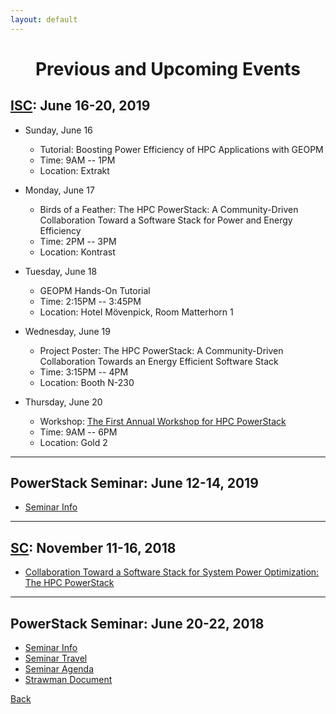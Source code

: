 ```yaml
---
layout: default
---
```

<h1 align="center">Previous and Upcoming Events</h1>

## [ISC](https://isc-hpc.com): June 16-20, 2019

* Sunday, June 16
    * Tutorial: Boosting Power Efficiency of HPC Applications with GEOPM
    * Time: 9AM -- 1PM
    * Location: Extrakt

* Monday, June 17
    * Birds of a Feather: The HPC PowerStack: A Community-Driven Collaboration Toward a Software Stack for Power and Energy Efficiency
    * Time: 2PM -- 3PM
    * Location: Kontrast

* Tuesday, June 18
    * GEOPM Hands-On Tutorial
    * Time: 2:15PM -- 3:45PM
    * Location: Hotel Mövenpick, Room Matterhorn 1

* Wednesday, June 19
    * Project Poster: The HPC PowerStack: A Community-Driven Collaboration Towards an Energy Efficient Software Stack
    * Time: 3:15PM -- 4PM
    * Location: Booth N-230

* Thursday, June 20
    * Workshop: [The First Annual Workshop for HPC PowerStack](http://powerstack.lrr.in.tum.de/isc19.html)
    * Time: 9AM -- 6PM
    * Location: Gold 2

---

## PowerStack Seminar: June 12-14, 2019
* [Seminar Info](http://powerstack.lrr.in.tum.de/seminar.html)

---

## [SC](https://sc18.supercomputing.org/): November 11-16, 2018
* [Collaboration Toward a Software Stack for System Power Optimization: The HPC PowerStack](https://sc18.supercomputing.org/presentation/?id=bof217&sess=sess450)

---

## PowerStack Seminar: June 20-22, 2018
* [Seminar Info](http://powerstack.lrr.in.tum.de/raitenhaslach.html)
* [Seminar Travel](http://powerstack.lrr.in.tum.de/travel.html)
* [Seminar Agenda](http://powerstack.lrr.in.tum.de/agenda.html)
* [Strawman Document](https://powerstack.lrr.in.tum.de/strawman.pdf)


[Back](./)
